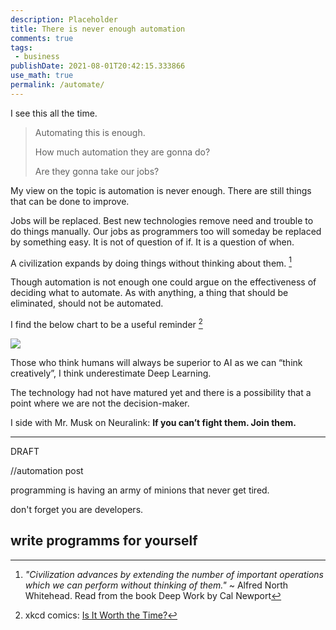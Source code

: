 ```yaml
---
description: Placeholder 
title: There is never enough automation
comments: true
tags:
 - business
publishDate: 2021-08-01T20:42:15.333866
use_math: true
permalink: /automate/
---
```


I see this all the time.

> Automating this is enough.
>
> How much automation they are gonna do?
>
> Are they gonna take our jobs?

My view on the topic is automation is never enough. There are still things that can be done to improve.

Jobs will be replaced. Best new technologies remove need and trouble to do things manually. Our jobs as programmers too will someday be replaced by something easy. It is not of question of if. It is a question of when.

A civilization expands by doing things without thinking about them. [^2]

Though automation is not enough one could argue on the effectiveness of deciding what to automate. As with anything, a thing that should be eliminated, should not be automated.

I find the below chart to be a useful reminder [^1]

![](https://imgs.xkcd.com/comics/is_it_worth_the_time_2x.png)

Those who think humans will always be superior to AI as we can “think creatively”, I think underestimate Deep Learning.

The technology had not have matured yet and there is a possibility that a point where we are not the decision-maker.

I side with Mr. Musk on Neuralink: **If you can’t fight them. Join them.**

[^1]: xkcd comics: [Is It Worth the Time?](https://xkcd.com/1205/)
[^2]: *"Civilization advances by extending the number of important operations which we can perform without thinking of them."* ~ Alfred North Whitehead. Read from the book Deep Work by Cal Newport

----

DRAFT

//automation post

programming is having an army of minions that never get tired.

don't forget you are developers.

write programms for yourself
----